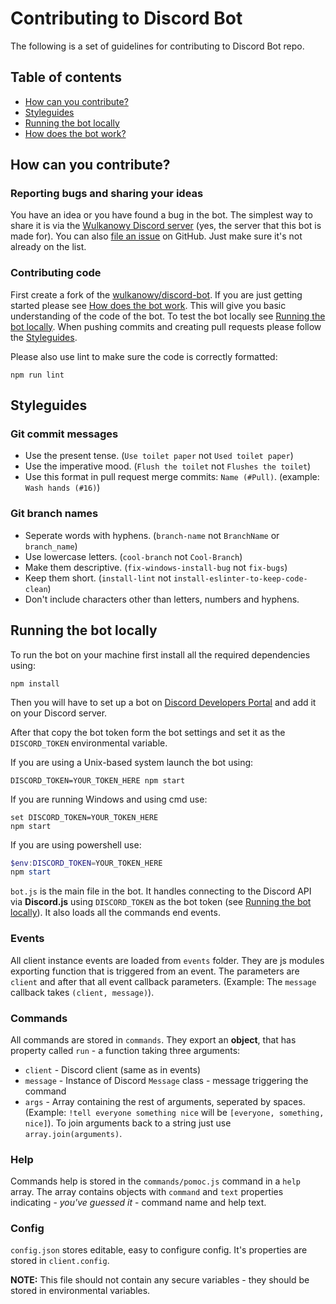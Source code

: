 # Contributing to Discord Bot

The following is a set of guidelines for contributing to Discord Bot repo.

## Table of contents

- [How can you contribute?](#how-can-you-contribute)
- [Styleguides](#styleguides)
- [Running the bot locally](#running-the-bot-locally)
- [How does the bot work?](#how-does-the-bot-work)

## How can you contribute?

### Reporting bugs and sharing your ideas

You have an idea or you have found a bug in the bot. The simplest way to share it is via the [Wulkanowy Discord server](https://discord.gg/vccAQBr) (yes, the server that this bot is made for). You can also [file an issue](https://github.com/wulkanowy/discord-bot/issues) on GitHub. Just make sure it's not already on the list.

### Contributing code

First create a fork of the [wulkanowy/discord-bot](https://github.com/wulkanowy/discord-bot). If you are just getting started please see [How does the bot work](#how-does-the-bot-work). This will give you basic understanding of the code of the bot. To test the bot locally see [Running the bot locally](#running-the-bot-locally).
When pushing commits and creating pull requests please follow the [Styleguides](#styleguides).

Please also use lint to make sure the code is correctly formatted:

```shell
npm run lint
```

## Styleguides

### Git commit messages

- Use the present tense. (`Use toilet paper` not `Used toilet paper`)
- Use the imperative mood. (`Flush the toilet` not `Flushes the toilet`)
- Use this format in pull request merge commits: `Name (#Pull)`. (example: `Wash hands (#16)`)

### Git branch names

- Seperate words with hyphens. (`branch-name` not `BranchName` or `branch_name`)
- Use lowercase letters. (`cool-branch` not `Cool-Branch`)
- Make them descriptive. (`fix-windows-install-bug` not `fix-bugs`)
- Keep them short. (`install-lint` not `install-eslinter-to-keep-code-clean`)
- Don't include characters other than letters, numbers and hyphens.

## Running the bot locally

To run the bot on your machine first install all the required dependencies using:

```shell
npm install
```

Then you will have to set up a bot on [Discord Developers Portal](https://discordapp.com/developers) and add it on your Discord server.

After that copy the bot token form the bot settings and set it as the `DISCORD_TOKEN` environmental variable.

If you are using a Unix-based system launch the bot using:

```shell
DISCORD_TOKEN=YOUR_TOKEN_HERE npm start
```

If you are running Windows and using cmd use:

```shell
set DISCORD_TOKEN=YOUR_TOKEN_HERE
npm start
```

If you are using powershell use:

```powershell
$env:DISCORD_TOKEN=YOUR_TOKEN_HERE
npm start
```

`bot.js` is the main file in the bot. It handles connecting to the Discord API via **Discord.js** using `DISCORD_TOKEN` as the bot token (see [Running the bot locally](#running-the-bot-locally)). It also loads all the commands end events.

### Events

All client instance events are loaded from `events` folder. They are js modules exporting function that is triggered from an event. The parameters are `client` and after that all event callback parameters. (Example: The `message` callback takes `(client, message)`).

### Commands

All commands are stored in `commands`. They export an **object**, that has property called `run` - a function taking three arguments:

- `client` - Discord client (same as in events)
- `message` - Instance of Discord `Message` class - message triggering the command
- `args` - Array containing the rest of arguments, seperated by spaces. (Example: `!tell everyone something nice` will be `[everyone, something, nice]`). To join arguments back to a string just use `array.join(arguments)`.

### Help

Commands help is stored in the `commands/pomoc.js` command in a `help` array. The array contains objects with `command` and `text` properties indicating - *you've guessed it* - command name and help text.

### Config

`config.json` stores editable, easy to configure config. It's properties are stored in `client.config`.

**NOTE:** This file should not contain any secure variables - they should be stored in environmental variables.

